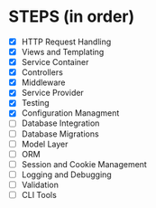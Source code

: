# STEPS (in order)

- [X] HTTP Request Handling
- [X] Views and Templating
- [X] Service Container
- [X] Controllers
- [X] Middleware
- [X] Service Provider
- [X] Testing
- [X] Configuration Managment
- [ ] Database Integration
- [ ] Database Migrations
- [ ] Model Layer
- [ ] ORM
- [ ] Session and Cookie Management
- [ ] Logging and Debugging
- [ ] Validation
- [ ] CLI Tools
